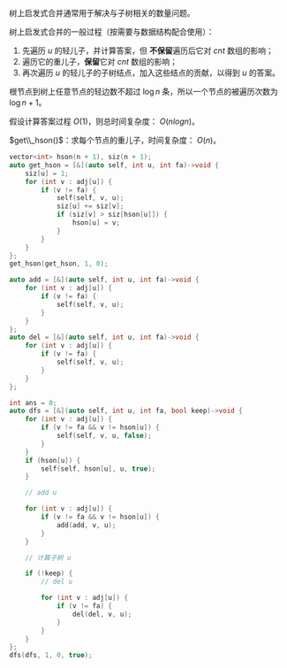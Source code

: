 树上启发式合并通常用于解决与子树相关的数量问题。

树上启发式合并的一般过程（按需要与数据结构配合使用）：

1.  先遍历 $u$ 的轻儿子，并计算答案，但 **不保留**遍历后它对 $cnt$ 数组的影响；
2.  遍历它的重儿子，**保留**它对 $cnt$ 数组的影响；
3.  再次遍历 $u$ 的轻儿子的子树结点，加入这些结点的贡献，以得到 $u$ 的答案。

根节点到树上任意节点的轻边数不超过 $\log n$ 条，所以一个节点的被遍历次数为 $\log n+1$。

假设计算答案过程 $O(1)$，则总时间复杂度： $O(nlogn)$。

$get\\_hson()$：求每个节点的重儿子，时间复杂度： $O(n)$。

```c++
vector<int> hson(n + 1), siz(n + 1);
auto get_hson = [&](auto self, int u, int fa)->void {
    siz[u] = 1;
    for (int v : adj[u]) {
        if (v != fa) {
            self(self, v, u);
            siz[u] += siz[v];
            if (siz[v] > siz[hson[u]]) {
                hson[u] = v;
            }
        }
    }
};
get_hson(get_hson, 1, 0);

auto add = [&](auto self, int u, int fa)->void {
    for (int v : adj[u]) {
        if (v != fa) {
            self(self, v, u);
        }
    }
};
auto del = [&](auto self, int u, int fa)->void {
    for (int v : adj[u]) {
        if (v != fa) {
            self(self, v, u);
        }
    }        
};

int ans = 0;
auto dfs = [&](auto self, int u, int fa, bool keep)->void {
    for (int v : adj[u]) {
        if (v != fa && v != hson[u]) {
            self(self, v, u, false);
        }
    }
    if (hson[u]) {
        self(self, hson[u], u, true);
    }

    // add u

    for (int v : adj[u]) {
        if (v != fa && v != hson[u]) {
            add(add, v, u);
        }
    }

    // 计算子树 u

    if (!keep) {
        // del u

        for (int v : adj[u]) {
            if (v != fa) {
                del(del, v, u);
            }
        }            
    }
};
dfs(dfs, 1, 0, true);
```
